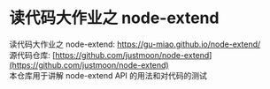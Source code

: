 # 读代码大作业之 node-extend
读代码大作业之 node-extend: https://gu-miao.github.io/node-extend/  
源代码仓库: [https://github.com/justmoon/node-extend](https://github.com/justmoon/node-extend)  
本仓库用于讲解 node-extend API 的用法和对代码的测试
